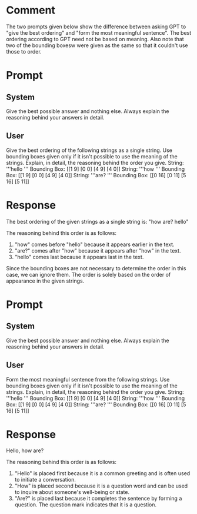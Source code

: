 # Comment
The two prompts given below show the difference between asking GPT to "give the best ordering" and "form the most meaningful sentence". The best ordering according to GPT need not be based on meaning. Also note that two of the bounding boxesw were given as the same so that it couldn't use those to order.

# Prompt
## System
Give the best possible answer and nothing else. Always explain the reasoning behind your answers in detail.
## User
Give the best ordering of the following strings as a single string. Use bounding boxes given only if it isn't possible to use the meaning of the strings. Explain, in detail, the reasoning behind the order you give.
String: '''hello ''' Bounding Box: [[1 9] [0 0] [4 9] [4 0]]
String: '''how ''' Bounding Box: [[1 9] [0 0] [4 9] [4 0]]
String: '''are? ''' Bounding Box: [[0 16] [0 11] [5 16] [5 11]]

# Response
The best ordering of the given strings as a single string is: "how are? hello"

The reasoning behind this order is as follows:

1. "how" comes before "hello" because it appears earlier in the text.
2. "are?" comes after "how" because it appears after "how" in the text.
3. "hello" comes last because it appears last in the text.

Since the bounding boxes are not necessary to determine the order in this case, we can ignore them. The order is solely based on the order of appearance in the given strings.

# Prompt
## System
Give the best possible answer and nothing else. Always explain the reasoning behind your answers in detail.
## User
Form the most meaningful sentence from the following strings. Use bounding boxes given only if it isn't possible to use the meaning of the strings. Explain, in detail, the reasoning behind the order you give.
String: '''hello ''' Bounding Box: [[1 9] [0 0] [4 9] [4 0]]
String: '''how ''' Bounding Box: [[1 9] [0 0] [4 9] [4 0]]
String: '''are? ''' Bounding Box: [[0 16] [0 11] [5 16] [5 11]]

# Response
Hello, how are? 

The reasoning behind this order is as follows:

1. "Hello" is placed first because it is a common greeting and is often used to initiate a conversation.
2. "How" is placed second because it is a question word and can be used to inquire about someone's well-being or state.
3. "Are?" is placed last because it completes the sentence by forming a question. The question mark indicates that it is a question.